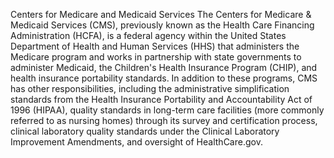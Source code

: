 Centers for Medicare and Medicaid Services
The Centers for Medicare & Medicaid Services (CMS), previously known as the Health Care Financing Administration (HCFA), is a federal agency within the United States Department of Health and Human Services (HHS) that administers the Medicare program and works in partnership with state governments to administer Medicaid, the Children's Health Insurance Program (CHIP), and health insurance portability standards. In addition to these programs, CMS has other responsibilities, including the administrative simplification standards from the Health Insurance Portability and Accountability Act of 1996 (HIPAA), quality standards in long-term care facilities (more commonly referred to as nursing homes) through its survey and certification process, clinical laboratory quality standards under the Clinical Laboratory Improvement Amendments, and oversight of HealthCare.gov.
